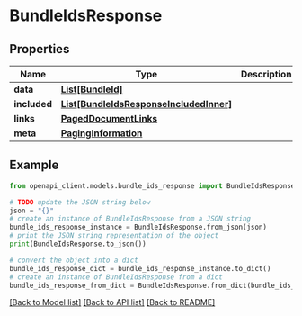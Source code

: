 # BundleIdsResponse


## Properties

Name | Type | Description | Notes
------------ | ------------- | ------------- | -------------
**data** | [**List[BundleId]**](BundleId.md) |  | 
**included** | [**List[BundleIdsResponseIncludedInner]**](BundleIdsResponseIncludedInner.md) |  | [optional] 
**links** | [**PagedDocumentLinks**](PagedDocumentLinks.md) |  | 
**meta** | [**PagingInformation**](PagingInformation.md) |  | [optional] 

## Example

```python
from openapi_client.models.bundle_ids_response import BundleIdsResponse

# TODO update the JSON string below
json = "{}"
# create an instance of BundleIdsResponse from a JSON string
bundle_ids_response_instance = BundleIdsResponse.from_json(json)
# print the JSON string representation of the object
print(BundleIdsResponse.to_json())

# convert the object into a dict
bundle_ids_response_dict = bundle_ids_response_instance.to_dict()
# create an instance of BundleIdsResponse from a dict
bundle_ids_response_from_dict = BundleIdsResponse.from_dict(bundle_ids_response_dict)
```
[[Back to Model list]](../README.md#documentation-for-models) [[Back to API list]](../README.md#documentation-for-api-endpoints) [[Back to README]](../README.md)


